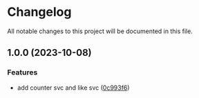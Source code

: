 # Changelog

All notable changes to this project will be documented in this file.

## 1.0.0 (2023-10-08)


### Features

* add counter svc and like svc ([0c993f6](https://github.com/farhanangullia/likes-app/commit/0c993f60ee281a1fa880d99f5daca11f78d8d04b))
